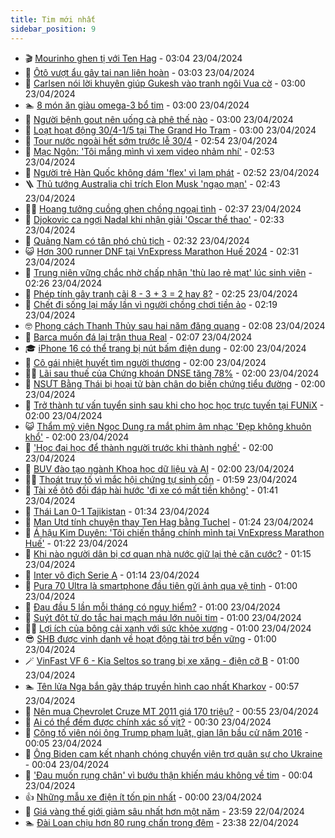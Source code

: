 ```yaml
---
title: Tim mới nhất
sidebar_position: 9
---
```


<!-- vnexpress-tin-moi-nhat:START -->
- 🎬 [Mourinho ghen tị với Ten Hag](https://vnexpress.net/mourinho-ghen-ti-voi-ten-hag-4737507.html) - 03:04 23/04/2024
- 🐎 [Ôtô vượt ẩu gây tai nạn liên hoàn](https://vnexpress.net/oto-vuot-au-gay-tai-nan-lien-hoan-4737488.html) - 03:03 23/04/2024
- 🦍 [Carlsen nói lời khuyên giúp Gukesh vào tranh ngôi Vua cờ](https://vnexpress.net/carlsen-noi-loi-khuyen-giup-gukesh-vao-tranh-ngoi-vua-co-4737397.html) - 03:00 23/04/2024
- 🏊 [8 món ăn giàu omega-3 bổ tim](https://vnexpress.net/8-mon-an-giau-omega-3-bo-tim-4737499.html) - 03:00 23/04/2024
- 🎊 [Người bệnh gout nên uống cà phê thế nào](https://vnexpress.net/nguoi-benh-gout-nen-uong-ca-phe-the-nao-4737471.html) - 03:00 23/04/2024
- 🎃 [Loạt hoạt động 30/4-1/5 tại The Grand Ho Tram](https://vnexpress.net/loat-hoat-dong-30-4-1-5-tai-the-grand-ho-tram-4737391.html) - 03:00 23/04/2024
- 🧰 [Tour nước ngoài hết sớm trước lễ 30/4](https://vnexpress.net/tour-nuoc-ngoai-het-som-truoc-le-30-4-4737362.html) - 02:54 23/04/2024
- 🔭 [Mạc Ngôn: &#39;Tôi mắng mình vì xem video nhảm nhí&#39;](https://vnexpress.net/mac-ngon-toi-mang-minh-vi-xem-video-nham-nhi-4737518.html) - 02:53 23/04/2024
- 🫶 [Người trẻ Hàn Quốc không dám &#39;flex&#39; vì lạm phát](https://vnexpress.net/nguoi-tre-han-quoc-khong-dam-flex-vi-lam-phat-4737516.html) - 02:52 23/04/2024
- 🪜 [Thủ tướng Australia chỉ trích Elon Musk &#39;ngạo mạn&#39;](https://vnexpress.net/thu-tuong-australia-chi-trich-elon-musk-ngao-man-4737473.html) - 02:43 23/04/2024
- 👨‍🏫 [Hoang tưởng cuồng ghen chồng ngoại tình](https://vnexpress.net/hoang-tuong-cuong-ghen-chong-ngoai-tinh-4737498.html) - 02:37 23/04/2024
- 🎊 [Djokovic ca ngợi Nadal khi nhận giải &#39;Oscar thể thao&#39;](https://vnexpress.net/djokovic-ca-ngoi-nadal-khi-nhan-giai-oscar-the-thao-4737514.html) - 02:33 23/04/2024
- 🎊 [Quảng Nam có tân phó chủ tịch](https://vnexpress.net/quang-nam-co-tan-pho-chu-tich-4737501.html) - 02:32 23/04/2024
- 😺 [Hơn 300 runner DNF tại VnExpress Marathon Huế 2024](https://vnexpress.net/hon-300-runner-dnf-tai-vnexpress-marathon-hue-2024-4737146.html) - 02:31 23/04/2024
- 🐘 [Trung niên vững chắc nhờ  chấp nhận &#39;thù lao rẻ mạt&#39; lúc sinh viên](https://vnexpress.net/trung-nien-vung-chac-nho-chap-nhan-thu-lao-re-mat-luc-sinh-vien-4737520.html) - 02:26 23/04/2024
- 🌁 [Phép tính gây tranh cãi 8 - 3 + 3 = 2 hay 8?](https://vnexpress.net/phep-tinh-gay-tranh-cai-8-3-3-2-hay-8-4737093.html) - 02:25 23/04/2024
- 🐲 [Chết đi sống lại mấy lần vì người chồng chơi tiền ảo](https://vnexpress.net/chet-di-song-lai-may-lan-vi-nguoi-chong-choi-tien-ao-4737493.html) - 02:19 23/04/2024
- 🤓 [Phong cách Thanh Thủy sau hai năm đăng quang](https://vnexpress.net/phong-cach-thanh-thuy-sau-hai-nam-dang-quang-4729680.html) - 02:08 23/04/2024
- 💪 [Barca muốn đá lại trận thua Real](https://vnexpress.net/barca-muon-da-lai-tran-thua-real-4737509.html) - 02:07 23/04/2024
- 🎓 [iPhone 16 có thể trang bị nút bấm điện dung](https://vnexpress.net/iphone-16-co-the-trang-bi-nut-bam-dien-dung-4737425.html) - 02:00 23/04/2024
- 🫣 [Cô gái nhiệt huyết tìm người thương](https://vnexpress.net/co-gai-nhiet-huyet-tim-nguoi-thuong-4736817.html) - 02:00 23/04/2024
- 🧑‍💻 [Lãi sau thuế của Chứng khoán DNSE tăng 78%](https://vnexpress.net/lai-sau-thue-cua-chung-khoan-dnse-tang-78-4737517.html) - 02:00 23/04/2024
- 🐲 [NSƯT Bằng Thái bị hoại tử bàn chân do biến chứng tiểu đường](https://vnexpress.net/nsut-bang-thai-bi-hoai-tu-ban-chan-do-bien-chung-tieu-duong-4737469.html) - 02:00 23/04/2024
- 🌝 [Trở thành tư vấn tuyển sinh sau khi cho học học trực tuyến tại FUNiX](https://vnexpress.net/tro-thanh-tu-van-tuyen-sinh-sau-khi-cho-hoc-hoc-truc-tuyen-tai-funix-4737318.html) - 02:00 23/04/2024
- 😺 [Thẩm mỹ viện Ngọc Dung ra mắt phim âm nhạc &#39;Đẹp không khuôn khổ&#39;](https://vnexpress.net/tham-my-vien-ngoc-dung-ra-mat-phim-am-nhac-dep-khong-khuon-kho-4737297.html) - 02:00 23/04/2024
- 🐎 [&#39;Học đại học để thành người trước khi thành nghề&#39;](https://vnexpress.net/hoc-dai-hoc-de-thanh-nguoi-truoc-khi-thanh-nghe-4737255.html) - 02:00 23/04/2024
- 🎡 [BUV đào tạo ngành Khoa học dữ liệu và AI](https://vnexpress.net/buv-dao-tao-nganh-khoa-hoc-du-lieu-va-ai-4736308.html) - 02:00 23/04/2024
- 👨‍🏫 [Thoát truy tố vì mắc hội chứng tự sinh cồn](https://vnexpress.net/thoat-truy-to-vi-mac-hoi-chung-tu-sinh-con-4737490.html) - 01:59 23/04/2024
- 🦆 [Tài xế ôtô đối đáp hài hước &#39;đi xe có mất tiền không&#39;](https://vnexpress.net/tai-xe-oto-doi-dap-hai-huoc-di-xe-co-mat-tien-khong-4737510.html) - 01:41 23/04/2024
- 🚦 [Thái Lan 0-1 Tajikistan](https://vnexpress.net/thai-lan-0-1-tajikistan-4737503.html) - 01:34 23/04/2024
- 💫 [Man Utd tính chuyện thay Ten Hag bằng Tuchel](https://vnexpress.net/man-utd-tinh-chuyen-thay-ten-hag-bang-tuchel-4737454.html) - 01:24 23/04/2024
- 🎉 [Á hậu Kim Duyên: &#39;Tôi chiến thắng chính mình tại VnExpress Marathon Huế&#39;](https://vnexpress.net/a-hau-kim-duyen-toi-chien-thang-chinh-minh-tai-vnexpress-marathon-hue-4737402.html) - 01:22 23/04/2024
- 🌋 [Khi nào người dân bị cơ quan nhà nước giữ lại thẻ căn cước?](https://vnexpress.net/khi-nao-nguoi-dan-bi-co-quan-nha-nuoc-giu-lai-the-can-cuoc-4737371.html) - 01:15 23/04/2024
- 🤖 [Inter vô địch Serie A](https://vnexpress.net/inter-vo-dich-serie-a-4737443.html) - 01:14 23/04/2024
- 🦏 [Pura 70 Ultra là smartphone đầu tiên gửi ảnh qua vệ tinh](https://vnexpress.net/pura-70-ultra-la-smartphone-dau-tien-gui-anh-qua-ve-tinh-4737412.html) - 01:00 23/04/2024
- 🦩 [Đau đầu 5 lần mỗi tháng có nguy hiểm?](https://vnexpress.net/dau-dau-5-lan-moi-thang-co-nguy-hiem-4737418.html) - 01:00 23/04/2024
- 👺 [Suýt đột tử do tắc hai mạch máu lớn nuôi tim](https://vnexpress.net/suyt-dot-tu-do-tac-hai-mach-mau-lon-nuoi-tim-4737410.html) - 01:00 23/04/2024
- 🧑‍🏫 [Lợi ích của bông cải xanh với sức khỏe xương](https://vnexpress.net/loi-ich-cua-bong-cai-xanh-voi-suc-khoe-xuong-4737374.html) - 01:00 23/04/2024
- 😎 [SHB được vinh danh về hoạt động tài trợ bền vững](https://vnexpress.net/shb-duoc-vinh-danh-ve-hoat-dong-tai-tro-ben-vung-4737330.html) - 01:00 23/04/2024
- 🪄 [VinFast VF 6 - Kia Seltos so trang bị xe xăng - điện cỡ B](https://vnexpress.net/vinfast-vf-6-kia-seltos-so-trang-bi-xe-xang-dien-co-b-4735795.html) - 01:00 23/04/2024
- 🏊 [Tên lửa Nga bắn gãy tháp truyền hình cao nhất Kharkov](https://vnexpress.net/ten-lua-nga-ban-gay-thap-truyen-hinh-cao-nhat-kharkov-4737432.html) - 00:57 23/04/2024
- 💃 [Nên mua Chevrolet Cruze MT 2011 giá 170 triệu?](https://vnexpress.net/nen-mua-chevrolet-cruze-mt-2011-gia-170-trieu-4736954.html) - 00:55 23/04/2024
- 🦆 [Ai có thể đếm được chính xác số vịt?](https://vnexpress.net/ai-co-the-dem-duoc-chinh-xac-so-vit-4735098.html) - 00:30 23/04/2024
- 🎊 [Công tố viên nói ông Trump phạm luật, gian lận bầu cử năm 2016](https://vnexpress.net/cong-to-vien-noi-ong-trump-pham-luat-gian-lan-bau-cu-nam-2016-4737453.html) - 00:05 23/04/2024
- 👺 [Ông Biden cam kết nhanh chóng chuyển viện trợ quân sự cho Ukraine](https://vnexpress.net/ong-biden-cam-ket-nhanh-chong-chuyen-vien-tro-quan-su-cho-ukraine-4737456.html) - 00:04 23/04/2024
- 🎡 [&#39;Đau muốn rụng chân&#39; vì bướu thận khiến máu không về tim](https://vnexpress.net/dau-muon-rung-chan-vi-buou-than-khien-mau-khong-ve-tim-4737403.html) - 00:04 23/04/2024
- 👍 [Những mẫu xe điện ít tốn pin nhất](https://vnexpress.net/nhung-mau-xe-dien-it-ton-pin-nhat-4737066.html) - 00:00 23/04/2024
- 🐎 [Giá vàng thế giới giảm sâu nhất hơn một năm](https://vnexpress.net/gia-vang-the-gioi-giam-sau-nhat-hon-mot-nam-4737451.html) - 23:59 22/04/2024
- 🏊 [Đài Loan chịu hơn 80 rung chấn trong đêm](https://vnexpress.net/dai-loan-chiu-hon-80-rung-chan-trong-dem-4737452.html) - 23:38 22/04/2024<!-- vnexpress-tin-moi-nhat:END -->
